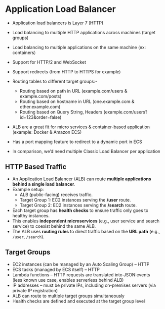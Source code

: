 # Application Load Balancer

- Application load balancers is Layer 7 (HTTP)
- Load balancing to multiple HTTP applications across machines
(target groups)
- Load balancing to multiple applications on the same machine
(ex: containers)
- Support for HTTP/2 and WebSocket
- Support redirects (from HTTP to HTTPS for example)

- Routing tables to different target groups:-
    - Routing based on path in URL (example.com/users & example.com/posts)
    - Routing based on hostname in URL (one.example.com & other.example.com)
    - Routing based on Query String, Headers
(example.com/users?id=123&order=false)
- ALB are a great fit for micro services & container-based application
(example: Docker & Amazon ECS)
- Has a port mapping feature to redirect to a dynamic port in ECS
- In comparison, we’d need multiple Classic Load Balancer per application


## HTTP Based Traffic

- An Application Load Balancer (ALB) can route **multiple applications behind a single load balancer**.
- Example setup:
  - ALB (public-facing) receives traffic.
  - Target Group 1: EC2 instances serving the **/user** route.
  - Target Group 2: EC2 instances serving the **/search** route.
- Each target group has **health checks** to ensure traffic only goes to healthy instances.
- This enables **independent microservices** (e.g., user service and search service) to coexist behind the same ALB.
- The ALB uses **routing rules** to direct traffic based on the **URL path** (e.g., `/user`, `/search`).

## Target Groups
- EC2 instances (can be managed by an Auto Scaling Group) – HTTP
- ECS tasks (managed by ECS itself) – HTTP
- Lambda functions – HTTP requests are translated into JSON events (less known use case, enables serverless behind ALB)
- IP addresses – must be private IPs, including on-premises servers (via private IP registration)
- ALB can route to multiple target groups simultaneously
- Health checks are defined and executed at the target group level


